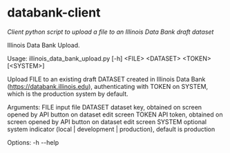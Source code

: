 # databank-client

*Client python script to upload a file to an Illinois Data Bank draft dataset*

  Illinois Data Bank Upload.

  Usage:
      illinois_data_bank_upload.py [-h] \<FILE> \<DATASET> \<TOKEN> \[\<SYSTEM>\]

  Upload FILE to an existing draft DATASET created in Illinois Data Bank (https://databank.illinois.edu), authenticating with TOKEN on SYSTEM, which is the production system by default.

  Arguments:
    FILE      input file
    DATASET   dataset key, obtained on screen opened by API button on dataset edit screen
    TOKEN     API token, obtained on screen opened by API button on dataset edit screen
    SYSTEM    optional system indicator (local | development | production), default is production

  Options:
    -h --help
